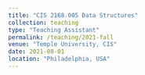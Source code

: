 ```yaml
---
title: "CIS 2168.005 Data Structures"
collection: teaching
type: "Teaching Assistant"
permalink: /teaching/2021-fall
venue: "Temple University, CIS"
date: 2021-08-01
location: "Philadelphia, USA"
---
```


